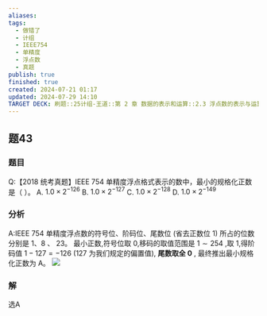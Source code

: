 ```yaml
---
aliases: 
tags:
  - 做错了
  - 计组
  - IEEE754
  - 单精度
  - 浮点数
  - 真题
publish: true
finished: true
created: 2024-07-21 01:17
updated: 2024-07-29 14:10
TARGET DECK: 刷题::25计组-王道::第 2 章 数据的表示和运算::2.3 浮点数的表示与运算::题43
---
```


## 题43
### 题目
Q:【2018 统考真题】IEEE 754 单精度浮点格式表示的数中，最小的规格化正数是（ ）。
A. ${1.0} \times {2}^{-{126}}$ B. ${1.0} \times {2}^{-{127}}$ C. ${1.0} \times {2}^{-{128}}$ D. ${1.0} \times {2}^{-{149}}$
### 分析
A:IEEE 754 单精度浮点数的符号位、阶码位、尾数位 (省去正数位 1) 所占的位数分别是 1、8 、 23。
最小正数,符号位取 0,移码的取值范围是 $1 \sim  {254}$ ,取 1,得阶码值 $1 - {127} =  - {126}$ (127 为我们规定的偏置值), **尾数取全 0** , 最终推出最小规格化正数为 A。
![](https://img.hwenyi.live/202407291412500.webp)
### 解
选A
